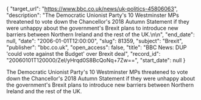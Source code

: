 {
  "target_url": "https://www.bbc.co.uk/news/uk-politics-45806063", 
  "description": "The Democratic Unionist Party's 10 Westminster MPs threatened to vote down the Chancellor's 2018 Autumn Statement if they were unhappy about the government's Brexit plans to introduce new barriers between Northern Ireland and the rest of the UK.\n\n", 
  "end_date": null, 
  "date": "2006-01-01T12:00:00", 
  "slug": 81359, 
  "subject": "Brexit", 
  "publisher": "bbc.co.uk", 
  "open_access": false, 
  "title": "BBC News: DUP 'could vote against the Budget' over Brexit deal", 
  "record_id": "20060101T120000/Zel/yHrqd0S8BcQoNq+7Zw==", 
  "start_date": null
}

The Democratic Unionist Party's 10 Westminster MPs threatened to vote down the Chancellor's 2018 Autumn Statement if they were unhappy about the government's Brexit plans to introduce new barriers between Northern Ireland and the rest of the UK.

